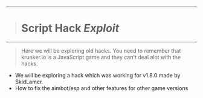 __________________________________
># Script Hack *Exploit*
__________________________________
>Here we will be exploring old hacks. You need to remember that krunker.io is a JavaScript game and they can't deal alot with the hacks.
- We will be exploring a hack which was working for v1.8.0 made by SkidLamer.
- How to fix the aimbot/esp and other features for other game versions

